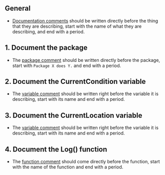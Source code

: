 ## General

- [Documentation comments][comment] should be written directly before the thing that they are describing, start with the name of what they are describing, and end with a period.

## 1. Document the package

- The [package comment][comment] should be written directly before the package, start with `Package X does Y.` and end with a period.

## 2. Document the CurrentCondition variable

- The [variable comment][variable comment] should be written right before the variable it is describing, start with its name and end with a period.

## 3. Document the CurrentLocation variable

- The [variable comment][variable comment] should be written right before the variable it is describing, start with its name and end with a period.

## 4. Document the Log() function

- The [function comment][comment] should come directly before the function, start with the name of the function and end with a period.

[comment]: https://golang.org/doc/effective_go.html#commentary
[variable comment]: https://dave.cheney.net/practical-go/presentations/qcon-china.html#_comments
